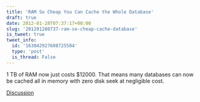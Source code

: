 ```yaml
---
title: 'RAM So Cheap You Can Cache the Whole Database'
draft: true
date: 2012-01-28T07:37:17+00:00
slug: '201201280737-ram-so-cheap-cache-database'
is_tweet: true
tweet_info:
  id: '163042927608725504'
  type: 'post'
  is_thread: False
---
```




1 TB of RAM now just costs $12000. That means many databases can now be cached all in memory with zero disk seek at negligible cost.

[Discussion](https://x.com/sytelus/status/163042927608725504)
